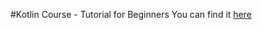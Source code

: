 #Kotlin Course - Tutorial for Beginners
You can find it [here](https://www.youtube.com/watch?v=F9UC9DY-vIU)
